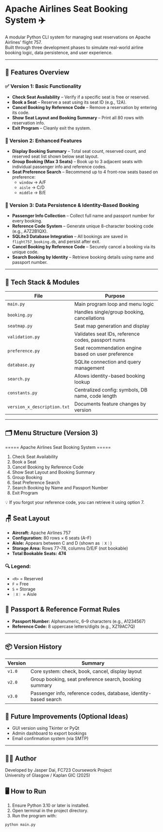 # Apache Airlines Seat Booking System ✈️

A modular Python CLI system for managing seat reservations on Apache Airlines' flight 757.  
Built through three development phases to simulate real-world airline booking logic, data persistence, and user experience.

---

## 🚀 Features Overview

### ✅ Version 1: Basic Functionality

- **Check Seat Availability** – Verify if a specific seat is free or reserved.
- **Book a Seat** – Reserve a seat using its seat ID (e.g., 12A).
- **Cancel Booking by Reference Code** – Remove a reservation by entering its code.
- **Show Seat Layout and Booking Summary** – Print all 80 rows with reservation info.
- **Exit Program** – Cleanly exit the system.

### 🔄 Version 2: Enhanced Features

- **Display Booking Summary** – Total seat count, reserved count, and reserved seat list shown below seat layout.
- **Group Booking (Max 3 Seats)** – Book up to 3 adjacent seats with individual passenger info and reference codes.
- **Seat Preference Search** – Recommend up to 4 front-row seats based on preference:
  - `window` → A/F
  - `aisle` → C/D
  - `middle` → B/E

### 🧩 Version 3: Data Persistence & Identity-Based Booking

- **Passenger Info Collection** – Collect full name and passport number for every booking.
- **Reference Code System** – Generate unique 8-character booking code (e.g., A7Z2B1QX).
- **SQLite3 Database Integration** – All bookings are saved in `flight757_booking.db`, and persist after exit.
- **Cancel Booking by Reference Code** – Securely cancel a booking via its unique code.
- **Search Booking by Identity** – Retrieve booking details using name and passport number.

---

## 🧱 Tech Stack & Modules

| File              | Purpose                                             |
|-------------------|-----------------------------------------------------|
| `main.py`         | Main program loop and menu logic                    |
| `booking.py`      | Handles single/group booking, cancellations         |
| `seatmap.py`      | Seat map generation and display                     |
| `validation.py`   | Validates seat IDs, reference codes, passport nums  |
| `preference.py`   | Seat recommendation engine based on user preference |
| `database.py`     | SQLite connection and query management              |
| `search.py`       | Allows identity-based booking lookup                |
| `constants.py`    | Centralized config: symbols, DB name, code length   |
| `version_x_description.txt` | Documents feature changes by version     |

---
## 🗂️ Menu Structure (Version 3)
===== Apache Airlines Seat Booking System =====
   1.	Check Seat Availability
   2.	Book a Seat
   3.	Cancel Booking by Reference Code
   4.	Show Seat Layout and Booking Summary
   5.	Group Booking
   6.	Seat Preference Search
   7.	Search Booking by Name and Passport Number
   8.	Exit Program

💡 If you forgot your reference code, you can retrieve it using option 7.

## 🪑 Seat Layout

- **Aircraft:** Apache Airlines 757  
- **Configuration:** 80 rows × 6 seats (A–F)  
- **Aisle:** Appears between C and D (shown as `｜X｜`)  
- **Storage Area:** Rows 77–78, columns D/E/F (not bookable)  
- **Total Bookable Seats:** **474**

### 🔍 Legend:

- `<R>` = Reserved  
- `F` = Free  
- `S` = Storage  
- `｜X｜` = Aisle

## 🧪 Passport & Reference Format Rules

- **Passport Number:** Alphanumeric, 6–9 characters (e.g., A1234567)
- **Reference Code:** 8 uppercase letters/digits (e.g., XZ19AC7Q)

---

## 📦 Version History

| Version | Summary                                                                 |
|---------|-------------------------------------------------------------------------|
| `v1.0`  | Core system: check, book, cancel, display layout                        |
| `v2.0`  | Group booking, seat preference search, booking summary                  |
| `v3.0`  | Passenger info, reference codes, database, identity-based search        |

## 📌 Future Improvements (Optional Ideas)

- GUI version using Tkinter or PyQt
- Admin dashboard to export bookings
- Email confirmation system (via SMTP)

---

## 👨‍💻 Author

Developed by Jasper Dai, FC723 Coursework Project  
University of Glasgow / Kaplan GIC (2025)

## 🖥️ How to Run

1. Ensure Python 3.10 or later is installed.
2. Open terminal in the project directory.
3. Run the program with:
```bash
python main.py


